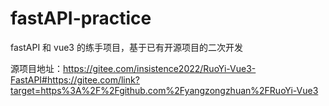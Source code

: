 # fastAPI-practice
fastAPI 和 vue3 的练手项目，基于已有开源项目的二次开发

源项目地址：https://gitee.com/insistence2022/RuoYi-Vue3-FastAPI#https://gitee.com/link?target=https%3A%2F%2Fgithub.com%2Fyangzongzhuan%2FRuoYi-Vue3
